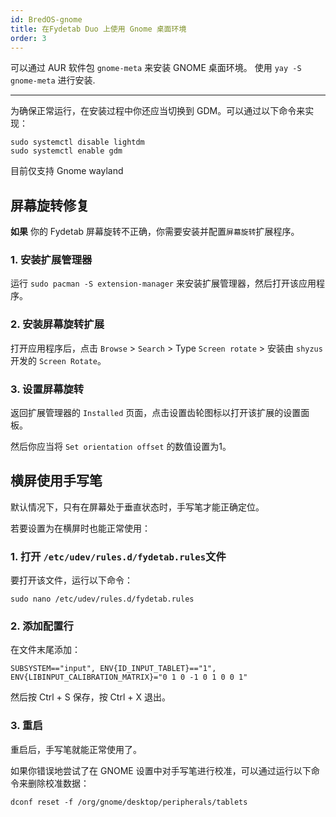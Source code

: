 ```yaml
---
id: BredOS-gnome
title: 在Fydetab Duo 上使用 Gnome 桌面环境
order: 3
---
```



可以通过 AUR 软件包 `gnome-meta` 来安装 GNOME 桌面环境。
使用 `yay -S gnome-meta` 进行安装.

---

为确保正常运行，在安装过程中你还应当切换到 GDM。可以通过以下命令来实现：
```
sudo systemctl disable lightdm
sudo systemctl enable gdm
```

目前仅支持 Gnome wayland

## 屏幕旋转修复
**如果** 你的 Fydetab 屏幕旋转不正确，你需要安装并配置`屏幕旋转`扩展程序。

### 1. 安装扩展管理器
运行 `sudo pacman -S extension-manager` 来安装扩展管理器，然后打开该应用程序。

### 2. 安装屏幕旋转扩展
打开应用程序后，点击 `Browse` > `Search` > Type `Screen rotate` > 安装由 `shyzus` 开发的 `Screen Rotate`。

### 3. 设置屏幕旋转
返回扩展管理器的 `Installed` 页面，点击设置齿轮图标以打开该扩展的设置面板。

然后你应当将 `Set orientation offset` 的数值设置为1。

## 横屏使用手写笔
默认情况下，只有在屏幕处于垂直状态时，手写笔才能正确定位。

若要设置为在横屏时也能正常使用：

### 1. 打开 `/etc/udev/rules.d/fydetab.rules`文件
要打开该文件，运行以下命令：
```
sudo nano /etc/udev/rules.d/fydetab.rules
```

### 2. 添加配置行
在文件末尾添加：
```
SUBSYSTEM=="input", ENV{ID_INPUT_TABLET}=="1", ENV{LIBINPUT_CALIBRATION_MATRIX}="0 1 0 -1 0 1 0 0 1"
```

然后按 Ctrl + S 保存，按 Ctrl + X 退出。

### 3. 重启
重启后，手写笔就能正常使用了。

如果你错误地尝试了在 GNOME 设置中对手写笔进行校准，可以通过运行以下命令来删除校准数据：
```
dconf reset -f /org/gnome/desktop/peripherals/tablets
```